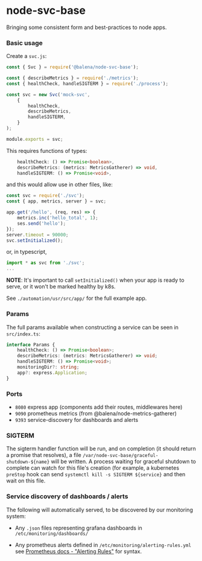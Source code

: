 node-svc-base
===

Bringing some consistent form and best-practices to node apps.

### Basic usage

Create a `svc.js`:

```javascript
const { Svc } = require('@balena/node-svc-base');

const { describeMetrics } = require('./metrics');
const { healthCheck, handleSIGTERM } = require('./process');

const svc = new Svc('mock-svc',
    {
        healthCheck,
        describeMetrics,
        handleSIGTERM,
    }
);

module.exports = svc;
```

This requires functions of types:
```typescript
    healthCheck: () => Promise<boolean>,
    describeMetrics: (metrics: MetricsGatherer) => void,
    handleSIGTERM: () => Promise<void>,
```

and this would allow use in other files, like:

```javascript
const svc = require('./svc');
const { app, metrics, server } = svc;

app.get('/hello', (req, res) => {
    metrics.inc('hello_total', 1);
    ses.send('hello');
});
server.timeout = 90000;
svc.setInitialized();
```
or, in typescript,

```typescript
import * as svc from './svc';
...
```

**NOTE**: It's important to call `setInitialized()` when your app is ready to serve, or it won't be marked healthy by k8s.

See `./automation/usr/src/app/` for the full example app.

### Params

The full params available when constructing a service can be seen in `src/index.ts`:

```typescript
interface Params {
	healthCheck: () => Promise<boolean>;
	describeMetrics: (metrics: MetricsGatherer) => void;
	handleSIGTERM: () => Promise<void>;
	monitoringDir?: string;
	app?: express.Application;
}
```

### Ports

- `8080` express app (components add their routes, middlewares here)
- `9090` prometheus metrics (from @balena/node-metrics-gatherer)
- `9393` service-discovery for dashboards and alerts

### SIGTERM

The sigterm handler function will be run, and on completion (it should return a promise that resolves), a file `/var/node-svc-base/graceful-shutdown-${name}` will be written. A process waiting for graceful shutdown to complete can watch for this file's creation (for example, a kubernetes `preStop` hook can send `systemctl kill -s SIGTERM ${service}` and then wait on this file.

### Service discovery of dashboards / alerts

The following will automatically served, to be discovered by our monitoring system:

- Any `.json` files representing grafana dashboards in `/etc/monitoring/dashboards/`

- Any prometheus alerts defined in `/etc/monitoring/alerting-rules.yml` see [Prometheus docs - "Alerting Rules"](https://prometheus.io/docs/prometheus/latest/configuration/alerting_rules/) for syntax.
